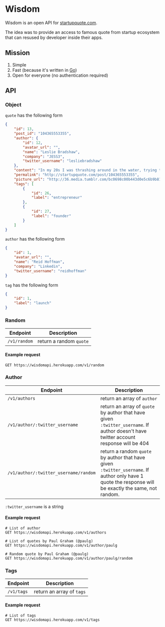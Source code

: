 # Wisdom

Wisdom is an open API for [startupquote.com](http://startupquote.com/).

The idea was to provide an access to famous quote from startup ecosystem 
that can resused by developer inside their apps.

## Mission

1. Simple
2. Fast (because it's written in [Go](http://golang.or))
3. Open for everyone (no authentication required)

## API

### Object
`quote` has the following form

```json
{
    "id": 13,
    "post_id": "104365553355",
    "author": {
        "id": 12,
        "avatar_url": "",
        "name": "Leslie Bradshaw",
        "company": "JESS3",
        "twitter_username": "lesliebradshaw"
    },
    "content": "In my 20s I was thrashing around in the water, trying to keep my head above it. In my 30s, I realized it was only three feet deep and I stood up.",
    "permalink": "http://startupquote.com/post/104365553355",
    "picture_url": "http://36.media.tumblr.com/bc0698c00b443d0e5c6b9b814d74bbd9/tumblr_nfywvtqr2C1qz6pqio1_r1_1280.png",
    "tags": [
        {
            "id": 26,
            "label": "entrepreneur"
        },
        {
            "id": 27,
            "label": "founder"
        }
    ]
}
```

`author` has the following form

```json
{
    "id": 1,
    "avatar_url": "",
    "name": "Reid Hoffman",
    "company": "Linkedin",
    "twitter_username": "reidhoffman"
}
```

`tag` has the following form

```json
{
    "id": 1,
    "label": "launch"
}
```

### Random

| Endpoint  | Description |
| --------- | ------ |
| `/v1/random` | return a random `quote`|

#### Example request

```
GET https://wisdomapi.herokuapp.com/v1/random
```

### Author

| Endpoint  | Description |
| --------- | ------ |
| `/v1/authors` | return an array of `author`|
| `/v1/author/:twitter_username` | return an array of `quote` by author that have given `:twitter_username`. If author doesn't have twitter account response will be 404|
| `/v1/author/:twitter_username/random` | return a random `quote` by author that have given `:twitter_username`. If author only have 1 quote the response will be exactly the same, not random.|

`:twitter_username` is a string

#### Example request

```
# List of author
GET https://wisdomapi.herokuapp.com/v1/authors

# List of quotes by Paul Graham (@paulg)
GET https://wisdomapi.herokuapp.com/v1/author/paulg

# Random quote by Paul Graham (@paulg)
GET https://wisdomapi.herokuapp.com/v1/author/paulg/random
```


### Tags

| Endpoint  | Description |
| --------- | ------ |
| `/v1/tags` | return an array of `tags`|

#### Example request

```
# List of tags
GET https://wisdomapi.herokuapp.com/v1/tags
```